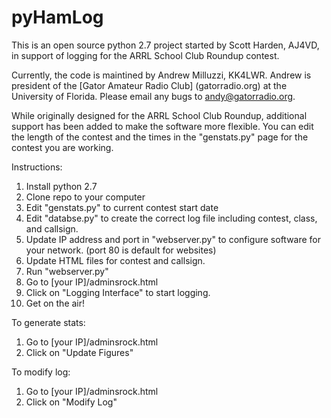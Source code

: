 pyHamLog
========

This is an open source python 2.7 project started by Scott Harden, AJ4VD, in 
support of logging for the ARRL School Club Roundup contest.

Currently, the code is maintined by Andrew Milluzzi, KK4LWR. Andrew is
president of the [Gator Amateur Radio Club] (gatorradio.org) at the
University of Florida. Please email any bugs to andy@gatorradio.org.

While originally designed for the ARRL School Club Roundup, additional support
has been added to make the software more flexible. You can edit the length of
the contest and the times in the "genstats.py" page for the contest you are
working.

Instructions:
1. Install python 2.7
2. Clone repo to your computer
3. Edit "genstats.py" to current contest start date
4. Edit "databse.py" to create the correct log file including contest, class, 
   and callsign.
5. Update IP address and port in "webserver.py" to configure software for your
   network. (port 80 is default for websites)
6. Update HTML files for contest and callsign.
7. Run "webserver.py"
8. Go to [your IP]/adminsrock.html
9. Click on "Logging Interface" to start logging.
10. Get on the air!

To generate stats:
1. Go to [your IP]/adminsrock.html
2. Click on "Update Figures"

To modify log:
1. Go to [your IP]/adminsrock.html
2. Click on "Modify Log"
